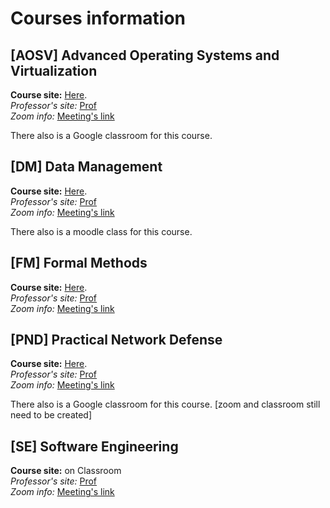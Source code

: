# Courses information

## [AOSV] Advanced Operating Systems and Virtualization
**Course site:** [Here](https://gpm.name/teaching/2021-aosv/). \
*Professor's site:* [Prof](https://www.diag.uniroma1.it//~beraldi/) \
*Zoom info:* [Meeting's link]()

There also is a Google classroom for this course.

## [DM] Data Management 
**Course site:** [Here](https://www.diag.uniroma1.it/~lenzerin/index.html/?q=node/53). \
*Professor's site:* [Prof](https://www.diag.uniroma1.it/~lenzerin/index.html/?q=node/108) \
*Zoom info:* [Meeting's link](https://uniroma1.zoom.us/j/83220889311?pwd=ZkxrQ3crNFJDVlIwS21jelp4bjRXZz09)

There also is a moodle class for this course.

## [FM] Formal Methods
**Course site:** [Here](https://sites.google.com/diag.uniroma1.it/fm-degiacomo-2020-2021). \
*Professor's site:* [Prof]() \
*Zoom info:* [Meeting's link](https://uniroma1.zoom.us/j/7737376235)

## [PND] Practical Network Defense
**Course site:** [Here](https://sites.google.com/di.uniroma1.it/netdef2021). \
*Professor's site:* [Prof](https://angelospognardi.site.uniroma1.it/home) \
*Zoom info:* [Meeting's link]( https://uniroma1.zoom.us/w/82669331320?tk=-uhsEcDKtH5fLZHmHfozJrnzHRcTVKLluOO2RyHDHLo.DQIAAAATP3njeBZQYm9NX3JVQVRqMmEwUWtIbVNJNW5nAAAAAAAAAAAAAAAAAAAAAAAAAAAA&pwd=Mjllc045MDFWeS95SUhuM252VnNCUT09)

There also is a Google classroom for this course. [zoom and classroom still need to be created]

## [SE] Software Engineering
**Course site:** on Classroom\
*Professor's site:* [Prof](https://sites.google.com/dis.uniroma1.it/mecellone/home) \
*Zoom info:* [Meeting's link](https://uniroma1.zoom.us/j/81612183132?pwd=bUE3NDNqK3dwbXE5WGllSTBST1R6dz09)

<!---
Template:
## [AD] Algorithm Design
**Course site:** [Here](). \
*Professor's site:* [Prof]() \
*Zoom info:* [Meeting's link]()

```
Meeting ID: 
Passcode: 
```
-->
